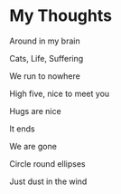 # My Thoughts

Around in my brain

Cats, Life, Suffering

We run to nowhere

High five, nice to meet you

Hugs are nice

It ends

We are gone

Circle round ellipses

Just dust in the wind
